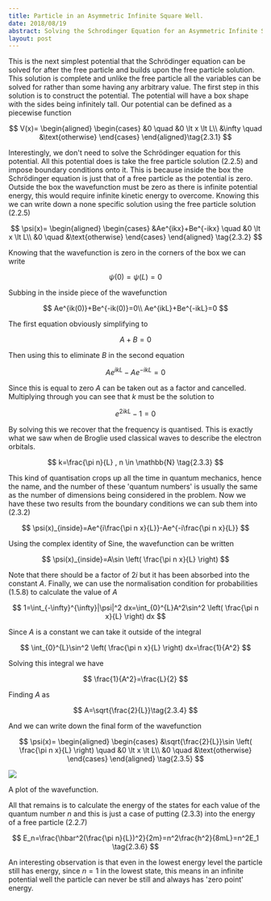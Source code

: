 ```yaml
---
title: Particle in an Asymmetric Infinite Square Well.
date: 2018/08/19
abstract: Solving the Schrodinger Equation for an Asymmetric Infinite Square Well Potential.
layout: post
---
```


This is the next simplest potential that the Schrödinger equation can be solved for after the free particle and builds upon the free particle solution. This solution is complete and unlike the free particle all the variables can be solved for rather than some having any arbitrary value. The first step in this solution is to construct the potential. The potential will have a box shape with the sides being infinitely tall. Our potential can be defined as a piecewise function

$$
V(x)=
\begin{aligned}
	\begin{cases}
		&0 		\quad 	&0 \lt x \lt L\\
		&\infty 	\quad	&\text{otherwise}
	\end{cases}
	\end{aligned}\tag{2.3.1}
$$

Interestingly, we don't need to solve the Schrödinger equation for this potential. All this potential does is take the free particle solution $(2.2.5)$ and impose boundary conditions onto it. This is because inside the box the Schrödinger equation is just that of a free particle as the potential is zero. Outside the box the wavefunction must be zero as there is infinite potential energy, this would require infinite kinetic energy to overcome. Knowing this we can write down a none specific solution using the free particle solution $(2.2.5)$

$$
\psi(x)=
\begin{aligned}
	\begin{cases}
		&Ae^{ikx}+Be^{-ikx} 		\quad 	&0 \lt x \lt L\\
		&0						\quad	&\text{otherwise}
	\end{cases}
	\end{aligned} \tag{2.3.2}
$$

Knowing that the wavefunction is zero in the corners of the box we can write

$$
\psi(0)=\psi(L)=0
$$

Subbing in the inside piece of the wavefunction

$$
Ae^{ik(0)}+Be^{-ik(0)}=0\\
Ae^{ikL}+Be^{-ikL}=0
$$

The first equation obviously simplifying to

$$
A+B=0
$$

Then using this to eliminate $B$ in the second equation

$$
Ae^{ikL}-Ae^{-ikL}=0
$$

Since this is equal to zero $A$ can be taken out as a factor and cancelled. Multiplying through you can see that $k$ must be the solution to

$$
e^{2ikL}-1=0
$$

By solving this we recover that the frequency is quantised. This is exactly what we saw when de Broglie used classical waves to describe the electron orbitals.

$$
k=\frac{\pi n}{L} , n \in \mathbb{N} \tag{2.3.3}
$$

This kind of quantisation crops up all the time in quantum mechanics, hence the name, and the number of these 'quantum numbers' is usually the same as the number of dimensions being considered in the problem. Now we have these two results from the boundary conditions we can sub them into $(2.3.2)$

$$
\psi(x)_{inside}=Ae^{i\frac{\pi n x}{L}}-Ae^{-i\frac{\pi n x}{L}}
$$

Using the complex identity of Sine, the wavefunction can be written

$$
\psi(x)_{inside}=A\sin \left( \frac{\pi n x}{L} \right)
$$

Note that there should be a factor of $2i$ but it has been absorbed into the constant $A$. Finally, we can use the normalisation condition for probabilities $(1.5.8)$ to calculate the value of $A$

$$
1=\int_{-\infty}^{\infty}|\psi|^2 dx=\int_{0}^{L}A^2\sin^2 \left( \frac{\pi n x}{L} \right) dx
$$

Since $A$ is a constant we can take it outside of the integral

$$
\int_{0}^{L}\sin^2 \left( \frac{\pi n x}{L} \right) dx=\frac{1}{A^2}
$$

Solving this integral we have

$$
\frac{1}{A^2}=\frac{L}{2}
$$

Finding $A$ as

$$
A=\sqrt{\frac{2}{L}}\tag{2.3.4}
$$

And we can write down the final form of the wavefunction

$$
\psi(x)=
\begin{aligned}
	\begin{cases}
		&\sqrt{\frac{2}{L}}\sin \left( \frac{\pi n x}{L} \right)		\quad 	&0 \lt x \lt L\\
		&0						\quad	&\text{otherwise}
	\end{cases}
	\end{aligned} \tag{2.3.5}
$$

[![]([data:figure231])](https://www.desmos.com/calculator/ooizwuua1f)

A plot of the wavefunction.

All that remains is to calculate the energy of the states for each value of the quantum number $n$ and this is just a case of putting $(2.3.3)$ into the energy of a free particle $(2.2.7)$

$$
E_n=\frac{\hbar^2(\frac{\pi n}{L})^2}{2m}=n^2\frac{h^2}{8mL}=n^2E_1 \tag{2.3.6}
$$

An interesting observation is that even in the lowest energy level the particle still has energy, since $n=1$ in the lowest state, this means in an infinite potential well the particle can never be still and always has 'zero point' energy.
